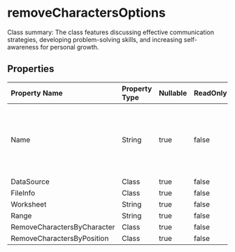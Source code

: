# **removeCharactersOptions**

Class summary: The class features discussing effective communication strategies, developing problem-solving skills, and increasing self-awareness for personal growth. 

## **Properties**

| Property Name | Property Type | Nullable |  ReadOnly | DefaultValue | Description | 
| :- | :- | :- |:- |  :- | :- |
|Name|String|true|false |  |Name property with a getter and setter override that returns a string.|
|DataSource|Class|true|false |  ||
|FileInfo|Class|true|false |  ||
|Worksheet|String|true|false |  ||
|Range|String|true|false |  ||
|RemoveCharactersByCharacter|Class|true|false |  ||
|RemoveCharactersByPosition|Class|true|false |  ||

